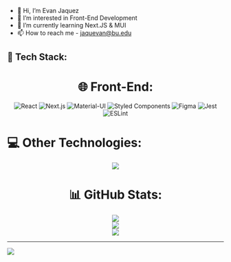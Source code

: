 - 👋 Hi, I’m Evan Jaquez
- 👀 I’m interested in Front-End Development
- 🌱 I’m currently learning Next.JS & MUI
- 📫 How to reach me - jaquevan@bu.edu

## 🚀 Tech Stack:

<div align="center">

# 🌐 Front-End:

![React](https://img.shields.io/badge/react-%2320232a.svg?style=for-the-badge&logo=react&logoColor=%2361DAFB)
![Next.js](https://img.shields.io/badge/next.js-%23000000.svg?style=for-the-badge&logo=next.js&logoColor=white)
![Material-UI](https://img.shields.io/badge/MUI-%230081CB.svg?style=for-the-badge&logo=mui&logoColor=white)
![Styled Components](https://img.shields.io/badge/styled--components-DB7093?style=for-the-badge&logo=styled-components&logoColor=white)
![Figma](https://img.shields.io/badge/figma-%23F24E1E.svg?style=for-the-badge&logo=figma&logoColor=white)
![Jest](https://img.shields.io/badge/jest-%23C21325.svg?style=for-the-badge&logo=jest&logoColor=white)
![ESLint](https://img.shields.io/badge/ESLint-4B32C3?style=for-the-badge&logo=eslint&logoColor=white)

</div>

# 💻 Other Technologies:
<p align="center">
  <a href="https://skillicons.dev">
    <img src="https://skillicons.dev/icons?i=vim,bash,git,py,html,java,js,ts&theme=dark" />
  </a>
</p>

<div align="center">

# 📊 GitHub Stats:
![](https://github-readme-stats.vercel.app/api?username=jaquevan&theme=gruvbox&hide_border=false&include_all_commits=false&count_private=false)<br/>
![](https://github-readme-streak-stats.herokuapp.com/?user=jaquevan&theme=gruvbox&hide_border=false)<br/>
![](https://github-readme-stats.vercel.app/api/top-langs/?username=jaquevan&theme=gruvbox&hide_border=false&include_all_commits=false&count_private=false&layout=compact)

</div>

---
[![](https://visitcount.itsvg.in/api?id=jaquevan&icon=0&color=0)](https://visitcount.itsvg.in)
